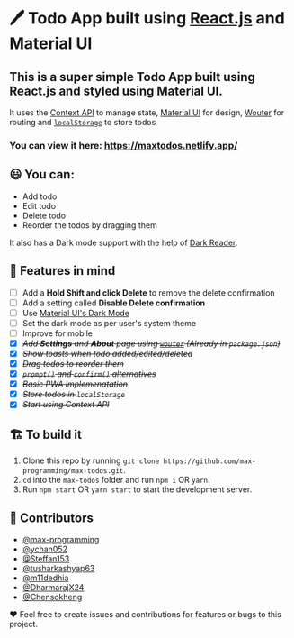 # 🖊️ Todo App built using [React.js](https://reactjs.org/) and Material UI
## This is a super simple Todo App built using React.js and styled using Material UI.

It uses the [Context API](https://reactjs.org/docs/context.html) to manage state, [Material UI](https://material-ui.com/) for design, [Wouter](https://github.com/molefrog/wouter) for routing and [`localStorage`](https://developer.mozilla.org/en-US/docs/Web/API/Window/localStorage) to store todos

### You can view it here: https://maxtodos.netlify.app/

## 😃 You can:

- Add todo
- Edit todo
- Delete todo
- Reorder the todos by dragging them

It also has a Dark mode support with the help of [Dark Reader](https://darkreader.org/).

## 🧠 Features in mind

- [ ] Add a **Hold Shift and click Delete** to remove the delete confirmation
- [ ] Add a setting called **Disable Delete confirmation**
- [ ] Use [Material UI's Dark Mode](https://material-ui.com/customization/palette/#user-preference)
- [ ] Set the dark mode as per user's system theme
- [ ] Improve for mobile
- [x] ~~_Add **Settings** and **About** page using [`wouter`](https://github.com/molefrog/wouter) (Already in `package.json`)_~~
- [x] ~~_Show toasts when todo added/edited/deleted_~~
- [x] ~~_Drag todos to reorder them_~~
- [x] ~~_`prompt()` and `confirm()` alternatives_~~
- [x] ~~_Basic PWA implemenatation_~~
- [x] ~~_Store todos in `localStorage`_~~
- [x] ~~_Start using Context API_~~

## 🏗️ To build it

1. Clone this repo by running `git clone https://github.com/max-programming/max-todos.git`.
2. `cd` into the `max-todos` folder and run `npm i` OR `yarn`.
3. Run `npm start` OR `yarn start` to start the development server.

## 🤝 Contributors

- [@max-programming](https://github.com/max-programming)
- [@ychan052](https://github.com/ychan052)
- [@Steffan153](https://github.com/Steffan153)
- [@tusharkashyap63](https://github.com/tusharkashyap63)
- [@m11dedhia](https://github.com/m11dedhia)
- [@DharmarajX24](https://github.com/DharmarajX24)
- [@Chensokheng](https://github.com/Chensokheng)

❤️ Feel free to create issues and contributions for features or bugs to this project.
